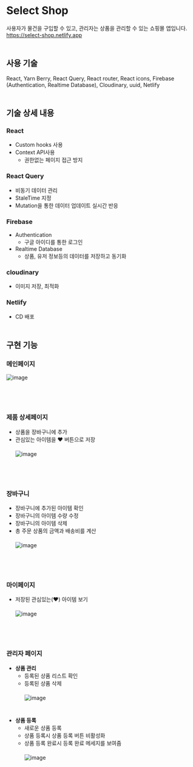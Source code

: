 # Select Shop
사용자가 물건을 구입할 수 있고, 관리자는 상품을 관리할 수 있는 쇼핑몰 앱입니다.   
https://select-shop.netlify.app   
　　　   
## 사용 기술
React, Yarn Berry, React Query, React router, React icons, Firebase (Authentication, Realtime Database), Cloudinary, uuid, Netlify   
　　　   
## 기술 상세 내용
### React
  - Custom hooks 사용   
  - Context API사용   
    - 권한없는 페이지 접근 방지          
### React Query
  - 비동기 데이터 관리   
  - StaleTime 지정   
  - Mutation을 통한 데이터 업데이트 실시간 반응   
### Firebase
  - Authentication
    - 구글 아이디를 통한 로그인
  - Realtime Database
    - 상품, 유저 정보등의 데이터를 저장하고 동기화
### cloudinary
  - 이미지 저장, 최적화
### Netlify
  - CD 배포   
　　　   
## 구현 기능
### 메인페이지
![image](https://user-images.githubusercontent.com/45534877/223000171-0f188c45-5fa8-4dbb-9d5d-5041d22b0bce.png)   
　   
　   
　   
### 제품 상세페이지
- 상품을 장바구니에 추가
- 관심있는 아이템을 ❤ 버튼으로 저장   
　   
![image](https://user-images.githubusercontent.com/45534877/223000227-519b28e8-b2f5-4815-b938-ada48fa0da90.png)   
　   
　   
　   
### 장바구니
- 장바구니에 추가된 아이템 확인
- 장바구니의 아이템 수량 수정
- 장바구니의 아이템 삭제
- 총 주문 상품의 금액과 배송비를 계산   
　   
![image](https://user-images.githubusercontent.com/45534877/223000302-e2b25500-3147-4b97-a646-e74ad48b9585.png)   
　   
　   
　   
### 마이페이지
- 저장된 관심있는(❤) 아이템 보기   
　   
![image](https://user-images.githubusercontent.com/45534877/223000437-95631ec7-9814-4690-93d2-99831c05c0e5.png)   
　   
　   
　   
### 관리자 페이지
- __상품 관리__
  - 등록된 상품 리스트 확인
  - 등록된 상품 삭제   
　   
![image](https://user-images.githubusercontent.com/45534877/223000879-6c9a6287-dbd7-44ea-84b2-3a7802cc8571.png)   
　   
　   
- __상품 등록__
  - 새로운 상품 등록
  - 상품 등록시 상품 등록 버튼 비활성화
  - 상품 등록 완료시 등록 완료 메세지를 보여줌   
　   
![image](https://user-images.githubusercontent.com/45534877/223000982-80a80fc9-09d5-462b-adff-b278bf1b18bf.png)   
　   
　   

